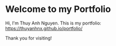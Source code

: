 # Welcome to my Portfolio

Hi, I'm Thuy Anh Nguyen. This is my portfolio: https://thuyanhnx.github.io/portfolio/

Thank you for visiting!
